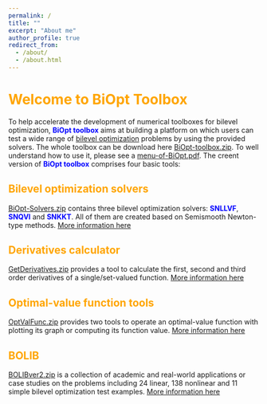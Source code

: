 ```yaml
---
permalink: /
title: ""
excerpt: "About me"
author_profile: true
redirect_from: 
  - /about/
  - /about.html
---
```


<span style="color:orange">Welcome to BiOpt Toolbox</span> 
===

To help accelerate the development of numerical toolboxes for bilevel optimization,  <span style="color:blue">**BiOpt toolbox**</span>  aims at building a platform on which users can test a wide range of [bilevel optimization](https://biopt.github.io/solvers/) problems by using the provided solvers. The whole  toolbox can be  download here [BiOpt-toolbox.zip](\files\BiOpt-toolbox.zip). To well understand how to use it, please see a [menu-of-BiOpt.pdf](\files\menu-of-BiOpt.pdf).  The creent version of <span style="color:blue">**BiOpt toolbox**</span> comprises four basic tools:

<span style="color:orange">Bilevel optimization solvers </span> 
---
[BiOpt-Solvers.zip](\files\BiOpt-Solvers.zip) contains three bilevel optimization solvers: <span style="color:blue">**SNLLVF**</span>, <span style="color:blue">**SNQVI**</span>  and <span style="color:blue">**SNKKT**</span>. All of them are created based on Semismooth Newton-type methods.  [More information here](https://biopt.github.io/solvers/) 

<span style="color:orange">Derivatives calculator </span>  
---
[GetDerivatives.zip](\files\GetDerivatives.zip) provides a tool to calculate the first, second and third order derivatives of a single/set-valued function. [More information here](https://biopt.github.io/getderivatives/) 

<span style="color:orange">Optimal-value function tools </span>   
---
[OptValFunc.zip](\files\OptValFunc.zip) provides two tools to operate an optimal-value function with plotting  its graph or computing its function value.  [More information here](https://biopt.github.io/valuefunc/) 

<span style="color:orange">BOLIB </span>   
---
[BOLIBver2.zip](\files\BOLIBver2.zip) is a collection of academic and real-world applications or case studies on the problems including 24 linear, 138 nonlinear and 11 simple bilevel optimization test examples. [More information here](https://biopt.github.io/bolib/) 
